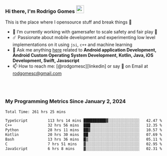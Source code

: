 
### Hi there, I'm Rodrigo Gomes <img src="https://media.giphy.com/media/hvRJCLFzcasrR4ia7z/giphy.gif" width="25px">
This is the place where I opensource stuff and break things 🤣
- 🔭 I’m currently working with gamersafer to scale safety and fair play 💜
- ☄️ Passionate about mobile development and experimenting low level implementations on it using `jsi`, `c++` and machine learning
- 💬 Ask me anything [here](https://github.com/rodgomesc/rodgomesc/issues) related to <b>Android application Development, Android Custom Operating System Development, Kotlin, Java, iOS Development, Swift, Javascript</b>
- 📫 How to reach me: [@rodgomesc][linkedin] or say 👋 on Email at [rodgomesc@gmail.com](mailto:rodgomesc@gmail.com)


<br/>

<!-- 
<picture>
  <img src="/github-metrics.svg" alt="Metrics">
</picture>
-->

</br>

### My Programming Metrics Since January 2, 2024 


<!--START_SECTION:waka-->

```txt
Total Time: 261 hrs 25 mins

TypeScript         113 hrs 14 mins ██████████▓░░░░░░░░░░░░░░   42.47 %
C++                32 hrs 56 mins  ███░░░░░░░░░░░░░░░░░░░░░░   12.35 %
Python             28 hrs 11 mins  ██▓░░░░░░░░░░░░░░░░░░░░░░   10.57 %
Kotlin             20 hrs 30 mins  ██░░░░░░░░░░░░░░░░░░░░░░░   07.69 %
Bash               13 hrs 36 mins  █▒░░░░░░░░░░░░░░░░░░░░░░░   05.11 %
C                  7 hrs 51 mins   ▓░░░░░░░░░░░░░░░░░░░░░░░░   02.95 %
JavaScript         6 hrs 8 mins    ▓░░░░░░░░░░░░░░░░░░░░░░░░   02.31 %
```

<!--END_SECTION:waka-->
